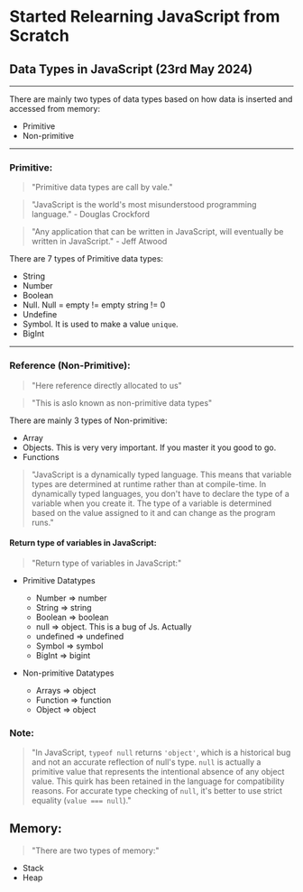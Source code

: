 # Started Relearning JavaScript from Scratch

## Data Types in JavaScript (23rd May 2024)
<hr />
There are mainly two types of data types based on how data is inserted and accessed from memory:

- Primitive
- Non-primitive

<hr />

### Primitive:

> "Primitive data types are call by vale." 

> "JavaScript is the world's most misunderstood programming language." - Douglas Crockford

> "Any application that can be written in JavaScript, will eventually be written in JavaScript." - Jeff Atwood

There are 7 types of Primitive data types:

- String
- Number
- Boolean
- Null. Null = empty != empty string != 0
- Undefine
- Symbol. It is used to make a value `unique`.
- BigInt

<hr />

### Reference (Non-Primitive):

> "Here reference directly allocated to us"

> "This is aslo known as non-primitive data types"

There are mainly 3 types of Non-primitive: 

- Array
- Objects. This is very very important. If you master it you good to go.
- Functions


> "JavaScript is a dynamically typed language. This means that variable types are determined at runtime rather than at compile-time. In dynamically typed languages, you don't have to declare the type of a variable when you create it. The type of a variable is determined based on the value assigned to it and can change as the program runs."

#### Return type of variables in JavaScript:

> "Return type of variables in JavaScript:"

- Primitive Datatypes
   - Number => number
   - String  => string
   - Boolean  => boolean
   - null  => object. This is a bug of Js. Actually 
   - undefined  =>  undefined
   - Symbol  =>  symbol
   - BigInt  =>  bigint

- Non-primitive Datatypes
   - Arrays  =>  object
   - Function  =>  function
   - Object  =>  object

### Note:

> "In JavaScript, `typeof null` returns `'object'`, which is a historical bug and not an accurate reflection of null's type. `null` is actually a primitive value that represents the intentional absence of any object value. This quirk has been retained in the language for compatibility reasons. For accurate type checking of `null`, it's better to use strict equality (`value === null`)."


## Memory:

> "There are two types of memory:"

- Stack
- Heap
